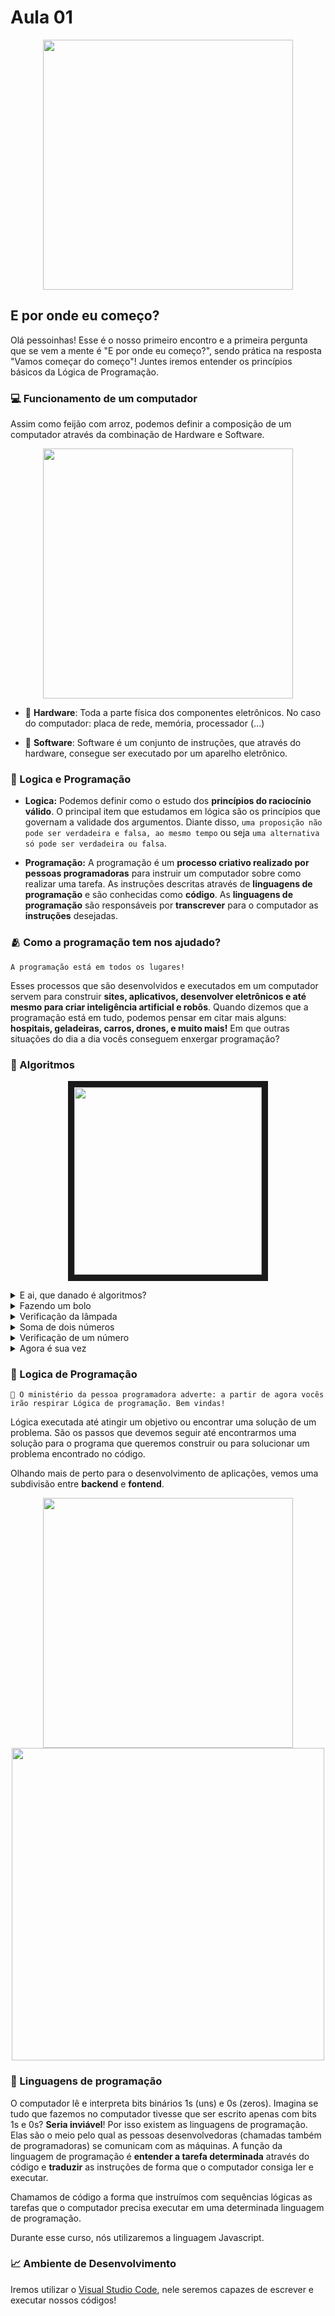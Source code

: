 # Aula 01

<p align="center">
  <img width="400" src="https://media.tenor.com/5DRA1RGJ4ocAAAAC/start-gravityfalls.gif">
</p> 

## E por onde eu começo?
Olá pessoinhas! Esse é o nosso primeiro encontro e a primeira pergunta que se vem a mente é "E por onde eu começo?", sendo prática na resposta "Vamos começar do começo"! Juntes iremos entender os princípios básicos da Lógica de Programação.

  
### 💻 Funcionamento de um computador
  Assim como feijão com arroz, podemos definir a composição de um computador através da combinação de Hardware e Software.
  
  <p align="center">
      <img width="400" src="https://media.proprofs.com/images/QM/user_images/2503852/New%20Project%20(55)(228).jpg">
  </p> 
 
  - 🫘 <b>Hardware</b>: Toda a parte física dos componentes eletrônicos. No caso do computador: placa de rede, memória, processador (...)
  
  - 🍚 <b>Software</b>: Software é um conjunto de instruções, que através do hardware, consegue ser  executado por um aparelho eletrônico. 


### 🤔 Logica e Programação 
  
  - <b>Logica:</b> Podemos definir como o estudo dos <b>princípios do raciocínio válido</b>. O principal item que estudamos em lógica são os princípios que governam a validade dos argumentos. Diante disso, `uma proposição não pode ser verdadeira e falsa, ao mesmo tempo` ou seja `uma alternativa só pode ser verdadeira ou falsa`.
    
  - <b>Programação:</b> A programação é um <b>processo criativo realizado por pessoas programadoras</b> para instruir um computador sobre como realizar uma tarefa. As instruções descritas através de <b>linguagens de programação</b> e são conhecidas como <b>código</b>. As <b>linguagens de programação</b> são responsáveis por <b>transcrever</b> para o computador as <b>instruções</b> desejadas.
  
  
### 🫂 Como a programação tem nos ajudado?

`A programação está em todos os lugares!`

Esses processos que são desenvolvidos e executados em um computador servem para construir <b>sites, aplicativos, desenvolver eletrônicos e até mesmo para criar inteligência artificial e robôs</b>. Quando dizemos que a programação está em tudo, podemos pensar em citar mais alguns: <b>hospitais, geladeiras, carros, drones, e muito mais!</b> Em que outras situações do dia a dia vocês conseguem enxergar programação?
  
  
### 🎯 Algoritmos  
<p align="center">
  <a href="http://www.youtube.com/watch?feature=player_embedded&v=pdhqwbUWf4U&t=1s&ab_channel=OBaricentrodaMente
  " target="_blank">
    <img src="http://img.youtube.com/vi/pdhqwbUWf4U/hqdefault.jpg" width="300" border="10" />
  </a>
</p>

<details>
  <summary>E ai, que danado é algoritmos?</summary>

  O <b>Algoritmo</b> é uma sequência de <b>instruções lógica</b> e finita que são seguidas, <b>passo a passo</b>, com o propósito de atingir um objetivo previamente definido. Quando criamos um <b>algoritmo computacional</b> podemos determinar caminhos, atribuir condições, manipular, processar dados, realizar cálculos e ações para alcançar o <b>objetivo final</b>.

  <p align="center">
    <img src="https://drive.google.com/uc?export=download&id=1qAVllGqtOoQVFQoYPbDBRmTkYPcwcPtg" width="500"/>
  </p>
  
</details>

<details>
  <summary>Fazendo um bolo</summary>
   <p align="center">
    <img src="https://drive.google.com/uc?export=download&id=1PgZSyleQGyjh_xNaHIx8SntKO3DLKpjW" width="500"/>
  </p>
 
</details>

<details>
  <summary>Verificação da lâmpada</summary>
  
  <p align="center">
    <img src="https://drive.google.com/uc?export=download&id=1w74rkg4STx9c8cjVUG35ONDb5BC-rRoE" width="300"/>
  </p>

</details>

<details>
  <summary>Soma de dois números</summary>
  
  <p align="center">
    <img src="https://drive.google.com/uc?export=download&id=1JWMhe-IWICnfH_p9oWX_dRXLcrXOp07f" width="500"/>
  </p>

</details>

<details>
  <summary>Verificação de um número</summary>
 
  <p align="center">
    <img src="https://drive.google.com/uc?export=download&id=1wAQOgzLTR1uKwqkl1LeJclewiGnSmaKC" width="500"/>
  </p>
  
</details>

<details>
  <summary>Agora é sua vez</summary>
  
 ` Crie um algoritmo escrito em português para descrever a sua sequência de passos para decidir o jantar. ` 
 
</details>


### 🤯 Logica de Programação 
`
 💫 O ministério da pessoa programadora adverte: a partir de agora vocês irão respirar Lógica de programação. Bem vindas! 
`

Lógica executada até atingir um objetivo ou encontrar uma solução de um problema. São os passos que devemos seguir até encontrarmos uma solução para o programa que queremos construir ou para solucionar um problema encontrado no código.

Olhando mais de perto para o desenvolvimento de aplicações, vemos uma subdivisão entre <b>backend</b> e <b>fontend</b>.

<p align="center">
  <img src="https://assets.bitdegree.org/online-learning-platforms/storage/media/2018/11/Front-End-vs-Back-End-Developer-The-Guide-to-Choose-Which-Is-For-You.jpg" width="400"/>
    <img src="https://www.dtidigital.com.br/wp-content/uploads/2021/08/Front-end.png" width="500"/>
</p>
  
### 💬 Linguagens de programação
  
  O computador lê e interpreta bits binários 1s (uns) e 0s (zeros). Imagina se tudo que fazemos no computador tivesse que ser escrito apenas com bits 1s e 0s? <b>Seria inviável</b>! Por isso existem as linguagens de programação. Elas são o meio pelo qual as pessoas desenvolvedoras (chamadas também de programadoras) se comunicam com as máquinas. A função da linguagem de programação é <b>entender a tarefa determinada</b> através do código e <b>traduzir</b> as instruções de forma que o computador consiga ler e executar. 

  Chamamos de código a forma que instruímos com sequências lógicas as tarefas que o computador precisa executar em uma determinada linguagem de programação. 

Durante esse curso, nós utilizaremos a linguagem Javascript.
  

### 📈 Ambiente de Desenvolvimento
  Iremos utilizar o [Visual Studio Code](https://code.visualstudio.com/), nele seremos capazes de escrever e executar nossos códigos!
  
  

